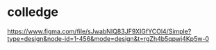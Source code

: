 # colledge
https://www.figma.com/file/sJwabNIQ83JF9XIGfYCOl4/Simple?type=design&node-id=1-456&mode=design&t=rgZh4b5qpwj4Kp5w-0
